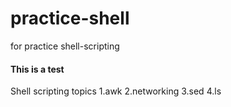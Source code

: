 # practice-shell
for practice shell-scripting

#### This is a test
Shell scripting topics
1.awk
2.networking
3.sed
4.ls


